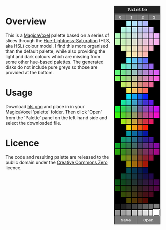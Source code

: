 <img src="screenshot.png" align="right" hspace="10" vspace="6">

# Overview
This is a [MagicaVoxel](https://ephtracy.github.io/) palette based on a series of slices through the [Hue-Lightness-Saturation](https://en.wikipedia.org/wiki/HSL_and_HSV) (HLS, aka HSL) colour model. I find this more organised than the default palette, while also providing the light and dark colours which are missing from some other hue-based palettes. The generated disks do not include pure greys so those are provided at the bottom.

# Usage
Download [hls.png](/hls.png) and place in in your MagicaVoxel 'palette' folder. Then click 'Open' from the 'Palette' panel on the left-hand side and select the downloaded file.

# Licence
The code and resulting palette are released to the public domain under the [Creative Commons Zero](https://creativecommons.org/publicdomain/zero/1.0/) licence.
